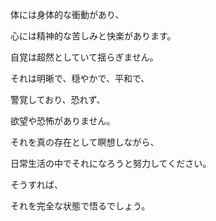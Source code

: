 体には身体的な衝動があり、

心には精神的な苦しみと快楽があります。

自覚は超然としていて揺らぎません。

それは明晰で、穏やかで、平和で、

警覚しており、恐れず、

欲望や恐怖がありません。

それを真の存在として瞑想しながら、

日常生活の中でそれになろうと努力してください。

そうすれば、

それを完全な状態で悟るでしょう。
